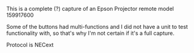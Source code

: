 This is a complete (?) capture of an Epson Projector remote model 159917600

Some of the buttons had multi-functions and I did not have a unit to test functionality with, so that's why I'm not certain if it's a full capture.

Protocol is NECext
